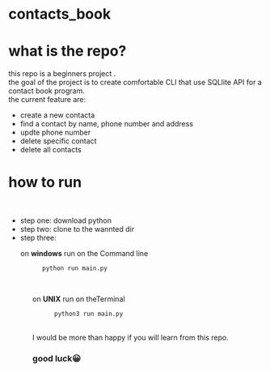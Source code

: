 # contacts_book
# what is the repo?
this repo is a  beginners project .</br>
the goal of the project is to create comfortable CLI that use SQLlite API for a contact book program.</br>
the current feature are:</br>
* create a new contacta
* find  a contact by name, phone number and address
* updte phone number
* delete specific contact
* delete all contacts

# how to run
</br>

* step one: download python
* step two: clone to the wannted dir
* step three: 
<ul>
  
  on **windows** run on the Command line</br>
 
          python run main.py
</br>
 
<ul>
  
  on **UNIX** run on theTerminal</br>
 
          python3 run main.py
</br>
I would be more than happy if you will learn from this repo.
</br>

### good luck😀
